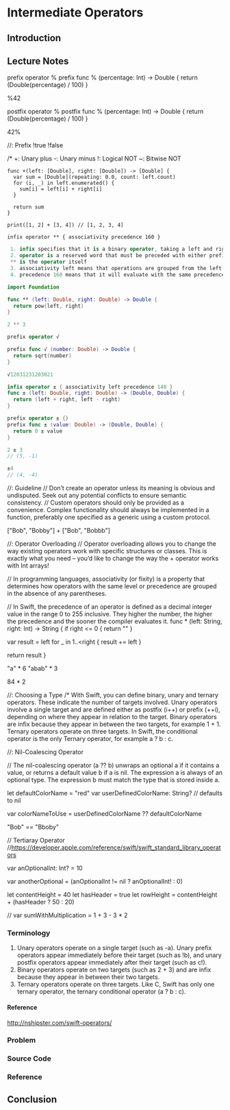 # Intermediate Operators

## Introduction

## Lecture Notes


prefix operator %
prefix func % (percentage: Int) -> Double {
  return (Double(percentage) / 100)
}

%42

postfix operator %
postfix func % (percentage: Int) -> Double {
  return (Double(percentage) / 100)
}

42%


//: Prefix
!true
!false

/*
+: Unary plus
-: Unary minus
!: Logical NOT
~: Bitwise NOT


```
func +(left: [Double], right: [Double]) -> [Double] {
  var sum = [Double](repeating: 0.0, count: left.count)
  for (i, _) in left.enumerated() {
    sum[i] = left[i] + right[i]
  }

  return sum
}

print([1, 2] + [3, 4]) // [1, 2, 3, 4]

infix operator ** { associativity precedence 160 }
```


```swift
 1. infix specifies that it is a binary operator, taking a left and right hand argument
 2. operator is a reserved word that must be preceded with either prefix, infix, or postfix
 ** is the operator itself
 3. associativity left means that operations are grouped from the left
 4. precedence 160 means that it will evaluate with the same precedence as the exponential operators << and >> (left and right bitshift).
```


```swift
import Foundation

func ** (left: Double, right: Double) -> Double {
  return pow(left, right)
}

2 ** 3
```


```swift
prefix operator √

prefix func √ (number: Double) -> Double {
  return sqrt(number)
}

√12031231203021
```

```swift
infix operator ± { associativity left precedence 140 }
func ± (left: Double, right: Double) -> (Double, Double) {
  return (left + right, left - right)
}

prefix operator ± {}
prefix func ± (value: Double) -> (Double, Double) {
  return 0 ± value
}

2 ± 3
// (5, -1)

±4
// (4, -4)
```




//: Guideline
// Don’t create an operator unless its meaning is obvious and undisputed. Seek out any potential conflicts to ensure semantic consistency.
// Custom operators should only be provided as a convenience. Complex functionality should always be implemented in a function, preferably one specified as a generic using a custom protocol.

["Bob", "Bobby"] + ["Bob", "Bobbb"]


//: Operator Overloading
// Operator overloading allows you to change the way existing operators work with specific structures or classes. This is exactly what you need – you’d like to change the way the + operator works with Int arrays!


// In programming languages, associativity (or fixity) is a property that determines how operators with the same level or precedence are grouped in the absence of any parentheses.


// In Swift, the precedence of an operator is defined as a decimal integer value in the range 0 to 255 inclusive. They higher the number, the higher the precedence and the sooner the compiler evaluates it.
func * (left: String, right: Int) -> String {
  if right <= 0 {
    return ""
  }

  var result = left
  for _ in 1..<right {
    result += left
  }

  return result
}

"a" * 6
"abab" * 3

84 * 2



//: Choosing a Type
/*
With Swift, you can define binary, unary and ternary operators. These indicate the number of targets involved.
Unary operators involve a single target and are defined either as postfix (i++) or prefix (++i), depending on where they appear in relation to the target.
Binary operators are infix because they appear in between the two targets, for example 1 + 1.
Ternary operators operate on three targets. In Swift, the conditional operator is the only Ternary operator, for example a ? b : c.


//: Nil-Coalescing Operator

// The nil-coalescing operator (a ?? b) unwraps an optional a if it contains a value, or returns a default value b if a is nil. The expression a is always of an optional type. The expression b must match the type that is stored inside a.

let defaultColorName = "red"
var userDefinedColorName: String?   // defaults to nil

var colorNameToUse = userDefinedColorName ?? defaultColorName

"Bob" == "Bboby"

// Tertiaray Operator
//https://developer.apple.com/reference/swift/swift_standard_library_operators


var anOptionalInt: Int? = 10

var anotherOptional = (anOptionalInt != nil ? anOptionalInt! : 0)

let contentHeight = 40
let hasHeader = true
let rowHeight = contentHeight + (hasHeader ? 50 : 20)

// var sumWithMultiplication = 1 + 3 - 3 * 2


### Terminology
 1. Unary operators operate on a single target (such as -a). Unary prefix operators appear immediately before their target (such as !b), and unary postfix operators appear immediately after their target (such as c!).
 2. Binary operators operate on two targets (such as 2 + 3) and are infix because they appear in between their two targets.
 3. Ternary operators operate on three targets. Like C, Swift has only one ternary operator, the ternary conditional operator (a ? b : c).



#### Reference
http://nshipster.com/swift-operators/





### Problem

### Source Code

### Reference

## Conclusion

